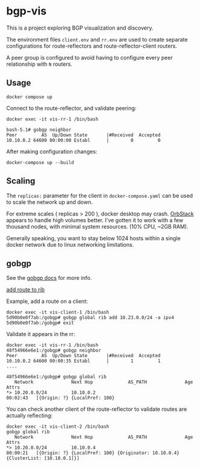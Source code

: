 # bgp-vis

This is a project exploring BGP visualization and discovery.

The environment files `client.env` and `rr.env` are used to create separate configurations
for route-reflectors and route-reflector-client routers.

A peer group is configured to avoid having to configure every peer relationship with `N` routers.

## Usage

```shell-session
docker compose up
```

Connect to the route-reflector, and validate peering:

```shell-session
docker exec -it vis-rr-1 /bin/bash

bash-5.1# gobgp neighbor
Peer         AS  Up/Down State       |#Received  Accepted
10.10.0.2 64600 00:00:00 Establ      |        0         0
```

After making configuration changes:

```shell-session
docker-compose up --build
```

## Scaling

The `replicas:` parameter for the client in `docker-compose.yaml` can be used to scale the network up and down.

For extreme scales ( replicas > 200 ), docker desktop may crash. [OrbStack](https://orbstack.dev/) appears to handle high volumes better. I've gotten it to work with a few thousand nodes, with minimal system resources. (10% CPU, ~2GB RAM).

Generally speaking, you want to stay below 1024 hosts within a single docker network due to linux networking limitations.

## gobgp

See the [gobgp docs](https://github.com/osrg/gobgp/blob/master/docs/sources/getting-started.md) for more info.

[add route to rib](https://github.com/osrg/gobgp/blob/master/docs/sources/cli-command-syntax.md#--syntax)

Example, add a route on a client:

```shell-session
docker exec -it vis-client-1 /bin/bash
5d90b0e0f7ab:/gobgp# gobgp global rib add 10.23.0.0/24 -a ipv4
5d90b0e0f7ab:/gobgp# exit
```

Validate it appears in the rr:

```shell-session
docker exec -it vis-rr-1 /bin/bash    
48f54966e6e1:/gobgp# gobgp neighbor
Peer         AS  Up/Down State       |#Received  Accepted
10.10.0.2 64600 00:00:35 Establ      |        1         1
....

48f54966e6e1:/gobgp# gobgp global rib
   Network              Next Hop             AS_PATH              Age        Attrs
*> 10.20.0.0/24         10.10.0.2                                 00:02:43   [{Origin: ?} {LocalPref: 100}
```

You can check another client of the route-reflector to validate routes are actually reflecting:

```shell-session
docker exec -it vis-client-2 /bin/bash
gobgp global rib
   Network              Next Hop             AS_PATH              Age        Attrs
*> 10.20.0.0/24         10.10.0.4                                 00:00:21   [{Origin: ?} {LocalPref: 100} {Originator: 10.10.0.4} {ClusterList: [10.10.0.1]}]
```
